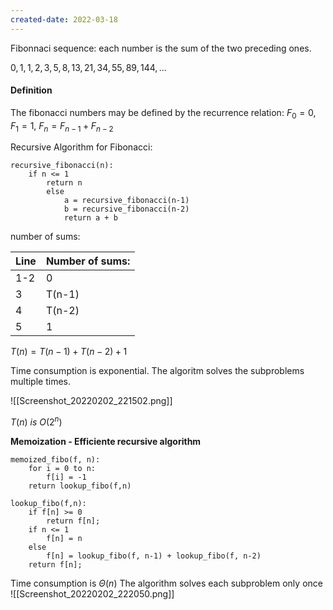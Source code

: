 ```yaml
---
created-date: 2022-03-18
---
```


Fibonnaci sequence: each number is the sum of the two preceding ones.
	 
$0, 1, 1, 2, 3, 5, 8, 13, 21, 34, 55, 89, 144, ...$
	
#### Definition
The fibonacci numbers may be defined by the recurrence relation:
$F_0 = 0, F_1 = 1,$
$F_n = F_{n-1} + F_{n-2}$

Recursive Algorithm for Fibonacci:

	recursive_fibonacci(n):
		if n <= 1
			return n
			else 
				a = recursive_fibonacci(n-1)
				b = recursive_fibonacci(n-2)
				return a + b
 
 number of sums: 
 
 Line | Number of sums:
 ------------ | ------------
 1-2 | 0
 3 | T(n-1)
 4 | T(n-2)
 5 | 1
 $T(n) = T(n-1) + T(n-2) + 1$
 
 Time consumption is exponential.
 The algoritm solves the subproblems multiple times.
 
 ![[Screenshot_20220202_221502.png]]
 
 $T(n)  \ is \ O(2^n)$
 
**Memoization - Efficiente recursive algorithm** 

	memoized_fibo(f, n):
		for i = 0 to n:
			f[i] = -1
		return lookup_fibo(f,n)
	
	lookup_fibo(f,n):
		if f[n] >= 0
			return f[n];
		if n <= 1
			f[n] = n
		else 
			f[n] = lookup_fibo(f, n-1) + lookup_fibo(f, n-2)
		return f[n];

Time consumption is $\Theta(n)$
The algorithm solves each subproblem only once
![[Screenshot_20220202_222050.png]]